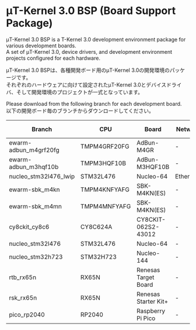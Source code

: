 # μT-Kernel 3.0 BSP (Board Support Package)
μT-Kernel 3.0 BSP is a T-Kernel 3.0 development environment package for various development boards.  
A set of μT-Kernel 3.0, device drivers, and development environment projects configured for each hardware.  

μT-Kernel 3.0 BSPは、各種開発ボード用のμT-Kernel 3.0の開発環境のパッケージです。  
それぞれのハードウェアに向けて設定されたμT-Kernel 3.0とデバイスドライバ、そして開発環境のプロジェクトが一式となっています。  

Please download from the following branch for each development board.  
以下の開発ボード毎のブランチからダウンロードしてください。

| Branch                | CPU          | Board                | Network Devie   | Development environment |
| --------------------- | ------------ | -------------------- | --------------- | ----------------------- |
| ewarm-adbun_m4grf20fg | TMPM4GRF20FG | AdBun-M4GR           | -               | EWARM                   |
| ewarm-adbun_m3hqf10b  | TMPM3HQF10B  | AdBun-M3HQF10B       | -               | EWARM                   |
| nucleo_stm32l476_lwip | STM32L476    | Nucleo-64            | EthernetShield2 | STM32CubeIDE            |
| ewarm-sbk_m4kn        | TMPM4KNFYAFG | SBK-M4KN(ES)         | -               | EWARM                   |
| ewarm-sbk_m4mn        | TMPM4MNFYAFG | SBK-M4KN(ES)         | -               | EWARM                   |
| cy8ckit_cy8c6         | CY8C624A     | CY8CKIT-062S2-43012  | -               | ModusToolbox            |
| nucleo_stm32l476      | STM32L476    | Nucleo-64            | -               | STM32CubeIDE            |
| nucleo_stm32h723      | STM32H723    | Nucleo-144           | -               | STM32CubeIDE            |
| rtb_rx65n             | RX65N        | Renesas Target Board | -               | e2Studio                |
| rsk_rx65n             | RX65N        | Renesas Starter Kit+ | -               | e2Studio                |
| pico_rp2040           | RP2040       | Raspberry Pi Pico    | -               | Eclipse CDT             |
